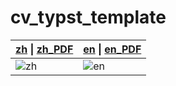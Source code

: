 # cv_typst_template



| [zh](./cv_zh.typ)      \|    [zh_PDF](./cv_zh.pdf)                                     | [en](./cv_en.typ)      \|    [en_PDF](./cv_en.pdf)                                     |
| -------------------------------------------------------------------------------------- | -------------------------------------------------------------------------------------- |
| ![zh](https://github.com/user-attachments/assets/7c737319-d72c-41cc-a6ca-d2f8ae3340dd) | ![en](https://github.com/user-attachments/assets/3fe18de3-c61a-40c7-9147-bf05ff362dad) |


